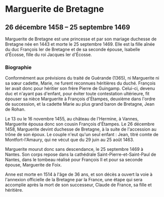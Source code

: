 # Marguerite de Bretagne

## 26 décembre 1458 – 25 septembre 1469

Marguerite de Bretagne est une princesse et par son mariage duchesse de Bretagne née en 1443 et morte le 25 septembre 1469. Elle est la fille aînée du duc François Ier de Bretagne et de sa seconde épouse, Isabelle d'Écosse, fille du roi Jacques Ier d'Écosse.

### Biographie

Conformément aux prévisions du traité de Guérande (1365), ni Marguerite ni sa sœur cadette, Marie, ne furent reconnues héritières du duché. François Ier avait donc pour héritier son frère Pierre de Guingamp. Celui-ci, devenu duc et n'ayant pas d'enfant, pour éviter toute contestation ultérieure, fit épouser sa nièce Marguerite à François d'Étampes, deuxième dans l'ordre de succession, et la cadette Marie au plus grand baron de Bretagne, Jean de Rohan.

Le 13 ou le 16 novembre 1455, au château de l'Hermine, à Vannes, Marguerite épousa donc son cousin François d'Étampes. Le 26 décembre 1458, Marguerite devint duchesse de Bretagne, à la suite de l'accession au trône de son époux. Le couple n'eut qu'un seul enfant : Jean, titré comte de Montfort-l'Amaury, qui ne vécut que du 29 juin au 25 août 1463.

Marguerite mourut donc sans descendance, le 25 septembre 1469 à Nantes. Son corps repose dans la cathédrale Saint-Pierre-et-Saint-Paul de Nantes, dans le tombeau réalisé pour François II et pour sa seconde épouse, Marguerite de Foix.

Anne est morte en 1514 à l'âge de 36 ans, et son décès a ouvert la voie à l'annexion officielle de la Bretagne par la France, une étape qui sera accomplie après la mort de son successeur, Claude de France, sa fille et héritière.
